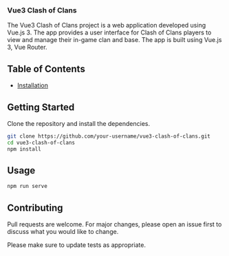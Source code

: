 ### Vue3 Clash of Clans

The Vue3 Clash of Clans project is a web application developed using Vue.js 3. The app provides a user interface for Clash of Clans players to view and manage their in-game clan and base. The app is built using Vue.js 3, Vue Router.

## Table of Contents

- [Installation](#https://ephemeral-sprinkles-06f1da.netlify.app/#/)

## Getting Started

Clone the repository and install the dependencies.

```bash
git clone https://github.com/your-username/vue3-clash-of-clans.git
cd vue3-clash-of-clans
npm install
```

## Usage

```bash
npm run serve
```

## Contributing

Pull requests are welcome. For major changes, please open an issue first to discuss what you would like to change.

Please make sure to update tests as appropriate.
